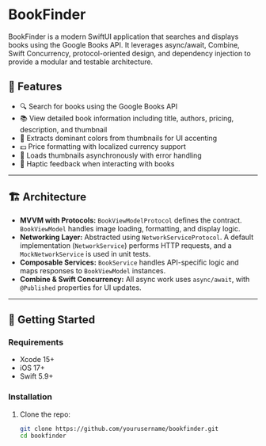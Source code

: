 # BookFinder

BookFinder is a modern SwiftUI application that searches and displays books using the Google Books API. It leverages async/await, Combine, Swift Concurrency, protocol-oriented design, and dependency injection to provide a modular and testable architecture.

## 🧩 Features

- 🔍 Search for books using the Google Books API
- 📚 View detailed book information including title, authors, pricing, description, and thumbnail
- 🌈 Extracts dominant colors from thumbnails for UI accenting
- 💵 Price formatting with localized currency support
- 📸 Loads thumbnails asynchronously with error handling
- 📳 Haptic feedback when interacting with books

---

## 🏗 Architecture

- **MVVM with Protocols:** `BookViewModelProtocol` defines the contract. `BookViewModel` handles image loading, formatting, and display logic.
- **Networking Layer:** Abstracted using `NetworkServiceProtocol`. A default implementation (`NetworkService`) performs HTTP requests, and a `MockNetworkService` is used in unit tests.
- **Composable Services:** `BookService` handles API-specific logic and maps responses to `BookViewModel` instances.
- **Combine & Swift Concurrency:** All async work uses `async/await`, with `@Published` properties for UI updates.

---

## 🚀 Getting Started

### Requirements

- Xcode 15+
- iOS 17+
- Swift 5.9+

### Installation

1. Clone the repo:

   ```bash
   git clone https://github.com/yourusername/bookfinder.git
   cd bookfinder
